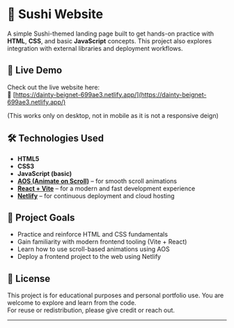 # 🍣 Sushi Website

A simple Sushi-themed landing page built to get hands-on practice with **HTML**, **CSS**, and basic **JavaScript** concepts. This project also explores integration with external libraries and deployment workflows.

## 🚀 Live Demo

Check out the live website here:  
🔗 [https://dainty-beignet-699ae3.netlify.app/](https://dainty-beignet-699ae3.netlify.app/)

(This works only on desktop, not in mobile as it is not a responsive deign)

## 🛠️ Technologies Used

- **HTML5**
- **CSS3**
- **JavaScript (basic)**
- **[AOS (Animate on Scroll)](https://michalsnik.github.io/aos/)** – for smooth scroll animations
- **[React + Vite](https://vitejs.dev/)** – for a modern and fast development experience
- **[Netlify](https://www.netlify.com/)** – for continuous deployment and cloud hosting

## 🎯 Project Goals

- Practice and reinforce HTML and CSS fundamentals
- Gain familiarity with modern frontend tooling (Vite + React)
- Learn how to use scroll-based animations using AOS
- Deploy a frontend project to the web using Netlify

## 🧾 License

This project is for educational purposes and personal portfolio use. You are welcome to explore and learn from the code.  
For reuse or redistribution, please give credit or reach out.

---

